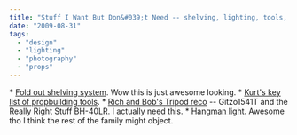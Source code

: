 ```yaml
---
title: "Stuff I Want But Don&#039;t Need -- shelving, lighting, tools, tripod"
date: "2009-08-31"
tags: 
  - "design"
  - "lighting"
  - "photography"
  - "props"
---
```


\* [Fold out shelving system](http://www.core77.com/blog/object_culture/mark_kinsleys_killer_foldout_shelving_wall_14463.asp). Wow this is just awesome looking. \* [Kurt's key list of propbuilding tools](http://www.grimvisions.com/tools/things-i-use-in-my-shop). \* [Rich and Bob's Tripod reco](http://www.tongfamily.com/archives/2009/08/lightweight-tripod/) -- Gitzo1541T and the Really Right Stuff BH-40LR. I actually need this. \* [Hangman light](http://www.coolest-gadgets.com/20090828/hangman-light-tired/). Awesome tho I think the rest of the family might object.

